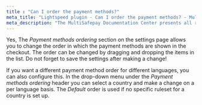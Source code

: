 ```yaml
---
title : "Can I order the payment methods?"
meta_title: "Lightspeed plugin - Can I order the payment methods? - MultiSafepay Docs"
meta_description: "The MultiSafepay Documentation Center presents all relevant information about our Plugins and API. You can also find support pages for payment methods, tools and general questions as well as the contact details of our Support and Integration Teams."
---
```


Yes, The _Payment methods ordering_ section on the settings page allows you to change the order in which the payment methods are shown in the checkout. The order can be changed by dragging and dropping the items in the list. Do not forget to save the settings after making a change!

If you want a different payment method order for different languages, you can also configure this. In the drop-down menu under the _Payment methods ordering_ header you can select a country and make a change on a per language basis.
The _Default_ order is used if no specific ruleset for a country is set up.